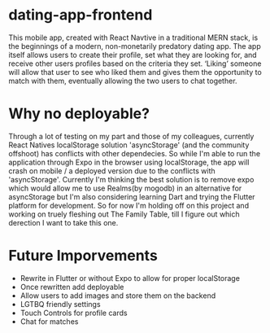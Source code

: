 # dating-app-frontend
This mobile app, created with React Navtive in a traditional MERN stack, is the beginnings of a modern, non-monetarily predatory dating app. The app itself allows users to create their profile, set what they are looking for, and receive other users profiles based on the criteria they set. ‘Liking’ someone will allow that user to see who liked them and gives them the opportunity to match with them, eventually allowing the two users to chat together.

# Why no deployable? 
Through a lot of testing on my part and those of my colleagues, currently React Natives localStorage solution 'asyncStorage' (and the community offshoot) has conflicts with other dependecies. So while I'm able to run the application through Expo in the browser using localStorage, the app will crash on mobile / a deployed version due to the conflicts with 'asyncStorage'. Currently I'm thinking the best solution is to remove expo which would allow me to use Realms(by mogodb) in an alternative for asyncStorage but I'm also considering learning Dart and trying the Flutter platform for development. So for now I'm holding off on this project and working on truely fleshing out The Family Table, till I figure out which derection I want to take this one.  

# Future Imporvements
- Rewrite in Flutter or without Expo to allow for proper localStorage
- Once rewritten add deployable
- Allow users to add images and store them on the backend
- LGTBQ friendly settings
- Touch Controls for profile cards
- Chat for matches
